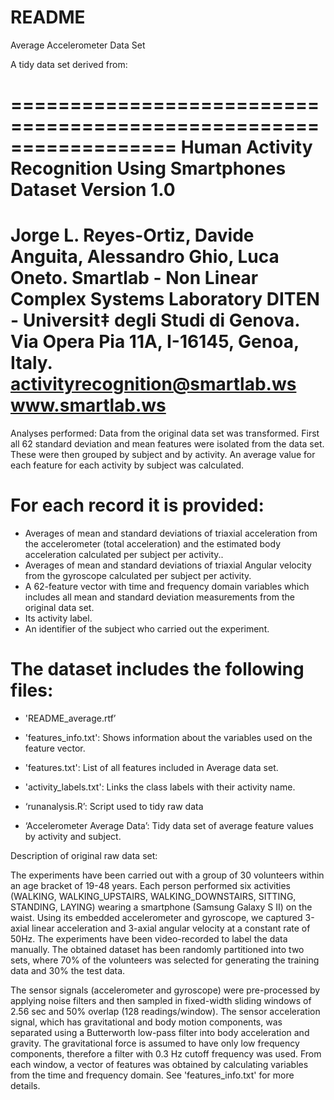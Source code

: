 # README

Average Accelerometer Data Set

A tidy data set derived from: 

==================================================================
Human Activity Recognition Using Smartphones Dataset
Version 1.0
==================================================================
Jorge L. Reyes-Ortiz, Davide Anguita, Alessandro Ghio, Luca Oneto.
Smartlab - Non Linear Complex Systems Laboratory
DITEN - Universit‡ degli Studi di Genova.
Via Opera Pia 11A, I-16145, Genoa, Italy.
activityrecognition@smartlab.ws
www.smartlab.ws
==================================================================

Analyses performed:
Data from the original data set was transformed. First all 62 standard deviation and mean features were isolated from the data set. These were then grouped by subject and by activity. An average value for each feature for each activity by subject was calculated. 

For each record it is provided:
======================================

- Averages of mean and standard deviations of triaxial acceleration from the accelerometer (total acceleration) and the estimated body acceleration calculated per subject per activity..
- Averages of mean and standard deviations of triaxial Angular velocity from the gyroscope calculated per subject per activity.
- A 62-feature vector with time and frequency domain variables which includes all mean and standard deviation measurements from the original data set. 
- Its activity label. 
- An identifier of the subject who carried out the experiment.

The dataset includes the following files:
=========================================

- 'README_average.rtf’

- 'features_info.txt': Shows information about the variables used on the feature vector.

- 'features.txt': List of all features included in Average data set.

- 'activity_labels.txt': Links the class labels with their activity name.

- ‘runanalysis.R’: Script used to tidy raw data

- ‘Accelerometer Average Data’: Tidy data set of average feature values by activity and subject.

Description of original raw data set:

The experiments have been carried out with a group of 30 volunteers within an age bracket of 19-48 years. Each person performed six activities (WALKING, WALKING_UPSTAIRS, WALKING_DOWNSTAIRS, SITTING, STANDING, LAYING) wearing a smartphone (Samsung Galaxy S II) on the waist. Using its embedded accelerometer and gyroscope, we captured 3-axial linear acceleration and 3-axial angular velocity at a constant rate of 50Hz. The experiments have been video-recorded to label the data manually. The obtained dataset has been randomly partitioned into two sets, where 70% of the volunteers was selected for generating the training data and 30% the test data. 

The sensor signals (accelerometer and gyroscope) were pre-processed by applying noise filters and then sampled in fixed-width sliding windows of 2.56 sec and 50% overlap (128 readings/window). The sensor acceleration signal, which has gravitational and body motion components, was separated using a Butterworth low-pass filter into body acceleration and gravity. The gravitational force is assumed to have only low frequency components, therefore a filter with 0.3 Hz cutoff frequency was used. From each window, a vector of features was obtained by calculating variables from the time and frequency domain. See 'features_info.txt' for more details. 
